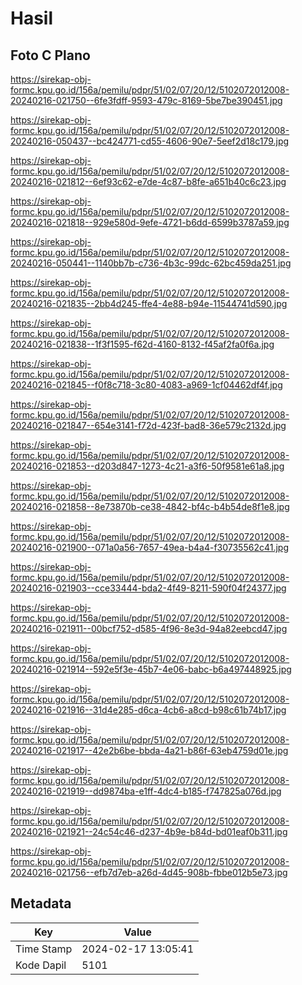 # Hasil

## Foto C Plano

https://sirekap-obj-formc.kpu.go.id/156a/pemilu/pdpr/51/02/07/20/12/5102072012008-20240216-021750--6fe3fdff-9593-479c-8169-5be7be390451.jpg

https://sirekap-obj-formc.kpu.go.id/156a/pemilu/pdpr/51/02/07/20/12/5102072012008-20240216-050437--bc424771-cd55-4606-90e7-5eef2d18c179.jpg

https://sirekap-obj-formc.kpu.go.id/156a/pemilu/pdpr/51/02/07/20/12/5102072012008-20240216-021812--6ef93c62-e7de-4c87-b8fe-a651b40c6c23.jpg

https://sirekap-obj-formc.kpu.go.id/156a/pemilu/pdpr/51/02/07/20/12/5102072012008-20240216-021818--929e580d-9efe-4721-b6dd-6599b3787a59.jpg

https://sirekap-obj-formc.kpu.go.id/156a/pemilu/pdpr/51/02/07/20/12/5102072012008-20240216-050441--1140bb7b-c736-4b3c-99dc-62bc459da251.jpg

https://sirekap-obj-formc.kpu.go.id/156a/pemilu/pdpr/51/02/07/20/12/5102072012008-20240216-021835--2bb4d245-ffe4-4e88-b94e-11544741d590.jpg

https://sirekap-obj-formc.kpu.go.id/156a/pemilu/pdpr/51/02/07/20/12/5102072012008-20240216-021838--1f3f1595-f62d-4160-8132-f45af2fa0f6a.jpg

https://sirekap-obj-formc.kpu.go.id/156a/pemilu/pdpr/51/02/07/20/12/5102072012008-20240216-021845--f0f8c718-3c80-4083-a969-1cf04462df4f.jpg

https://sirekap-obj-formc.kpu.go.id/156a/pemilu/pdpr/51/02/07/20/12/5102072012008-20240216-021847--654e3141-f72d-423f-bad8-36e579c2132d.jpg

https://sirekap-obj-formc.kpu.go.id/156a/pemilu/pdpr/51/02/07/20/12/5102072012008-20240216-021853--d203d847-1273-4c21-a3f6-50f9581e61a8.jpg

https://sirekap-obj-formc.kpu.go.id/156a/pemilu/pdpr/51/02/07/20/12/5102072012008-20240216-021858--8e73870b-ce38-4842-bf4c-b4b54de8f1e8.jpg

https://sirekap-obj-formc.kpu.go.id/156a/pemilu/pdpr/51/02/07/20/12/5102072012008-20240216-021900--071a0a56-7657-49ea-b4a4-f30735562c41.jpg

https://sirekap-obj-formc.kpu.go.id/156a/pemilu/pdpr/51/02/07/20/12/5102072012008-20240216-021903--cce33444-bda2-4f49-8211-590f04f24377.jpg

https://sirekap-obj-formc.kpu.go.id/156a/pemilu/pdpr/51/02/07/20/12/5102072012008-20240216-021911--00bcf752-d585-4f96-8e3d-94a82eebcd47.jpg

https://sirekap-obj-formc.kpu.go.id/156a/pemilu/pdpr/51/02/07/20/12/5102072012008-20240216-021914--592e5f3e-45b7-4e06-babc-b6a497448925.jpg

https://sirekap-obj-formc.kpu.go.id/156a/pemilu/pdpr/51/02/07/20/12/5102072012008-20240216-021916--31d4e285-d6ca-4cb6-a8cd-b98c61b74b17.jpg

https://sirekap-obj-formc.kpu.go.id/156a/pemilu/pdpr/51/02/07/20/12/5102072012008-20240216-021917--42e2b6be-bbda-4a21-b86f-63eb4759d01e.jpg

https://sirekap-obj-formc.kpu.go.id/156a/pemilu/pdpr/51/02/07/20/12/5102072012008-20240216-021919--dd9874ba-e1ff-4dc4-b185-f747825a076d.jpg

https://sirekap-obj-formc.kpu.go.id/156a/pemilu/pdpr/51/02/07/20/12/5102072012008-20240216-021921--24c54c46-d237-4b9e-b84d-bd01eaf0b311.jpg

https://sirekap-obj-formc.kpu.go.id/156a/pemilu/pdpr/51/02/07/20/12/5102072012008-20240216-021756--efb7d7eb-a26d-4d45-908b-fbbe012b5e73.jpg


## Metadata

| Key        | Value               |
| ---------- | ------------------- |
| Time Stamp | 2024-02-17 13:05:41 |
| Kode Dapil | 5101                |



